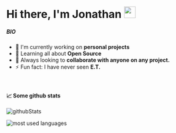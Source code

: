 <h1>Hi there, I'm Jonathan <img height="30" src="https://emojis.slackmojis.com/emojis/images/1597609852/10064/everythings_fine_parrot.gif?1597609852"></h1>

##### BIO

-  🏢 I'm currently working on **personal projects**
-  🌱 Learning all about **Open Source**
-  👯 Always looking to **collaborate with anyone on any project.**
-  ⚡️ Fun fact: I have never seen **E.T.**
<br>

#### 📈 Some github stats

<p align="left"> <img src="https://github-readme-stats.vercel.app/api?username=BeauJohn&show_icons=true?theme=radical" alt="githubStats" />
<p align="left"> <img src="https://github-readme-stats.vercel.app/api/top-langs/?username=BeauJohn&layout=compact" alt="most used languages" />
